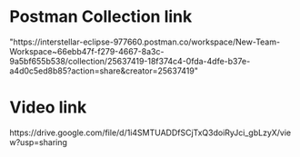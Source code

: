 <h1>Postman Collection link</h1>
<img>"https://interstellar-eclipse-977660.postman.co/workspace/New-Team-Workspace~66ebb47f-f279-4667-8a3c-9a5bf655b538/collection/25637419-18f374c4-0fda-4dfe-b37e-a4d0c5ed8b85?action=share&creator=25637419"</img>

<h1>Video link</h1>
<img>https://drive.google.com/file/d/1i4SMTUADDfSCjTxQ3doiRyJci_gbLzyX/view?usp=sharing</img>


